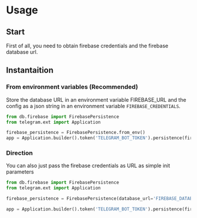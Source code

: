 # Usage
## Start
First of all, you need to obtain firebase credentials and the firebase database url.
## Instantaition
### From environment variables (Recommended)
Store the database URL in an environment variable FIREBASE_URL and the config as a json string in an environment variable `FIREBASE_CREDENTIALS`.
```python
from db.firebase import FirebasePersistence
from telegram.ext import Application

firebase_persistence = FirebasePersistence.from_env()
app = Application.builder().token('TELEGRAM_BOT_TOKEN').persistence(firebase_persistence).build()
```
### Direction
You can also just pass the firebase credentials as URL as simple init parameters
```python
from db.firebase import FirebasePersistence
from telegram.ext import Application

firebase_persistence = FirebasePersistence(database_url='FIREBASE_DATABASE_URL', credentials='FIREBASE_CREDENTIALS_DICT')

app = Application.builder().token('TELEGRAM_BOT_TOKEN').persistence(firebase_persistence).build()
```
